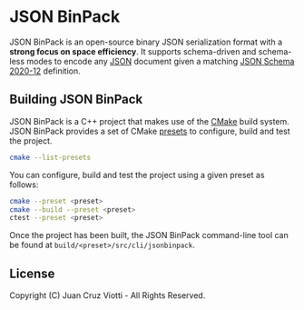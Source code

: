JSON BinPack
============

JSON BinPack is an open-source binary JSON serialization format with a **strong
focus on space efficiency**. It supports schema-driven and schema-less modes to
encode any [JSON](https://www.json.org) document given a matching [JSON Schema
2020-12](http://json-schema.org) definition.

Building JSON BinPack
---------------------

JSON BinPack is a C++ project that makes use of the [CMake](https://cmake.org)
build system. JSON BinPack provides a set of CMake
[presets](https://cmake.org/cmake/help/latest/manual/cmake-presets.7.html) to
configure, build and test the project.

```sh
cmake --list-presets
```

You can configure, build and test the project using a given preset as follows:

```sh
cmake --preset <preset>
cmake --build --preset <preset>
ctest --preset <preset>
```

Once the project has been built, the JSON BinPack command-line tool can be
found at `build/<preset>/src/cli/jsonbinpack`.

License
-------

Copyright (C) Juan Cruz Viotti - All Rights Reserved.
